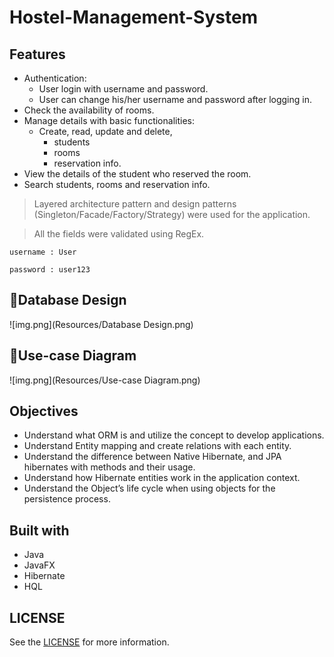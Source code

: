 # Hostel-Management-System

## Features

- Authentication:
  - User login with username and password.
  - User can change his/her username and password after logging in.
- Check the availability of rooms.
- Manage details with basic functionalities:
  - Create, read, update and delete,
      - students
      - rooms
      - reservation info.
- View the details of the student who reserved the room.
- Search students, rooms and reservation info.

> Layered architecture pattern and design patterns (Singleton/Facade/Factory/Strategy) were used for the application.

> All the fields were validated using RegEx.

```
username : User

password : user123   
```

## 📌Database Design

![img.png](Resources/Database Design.png)

## 📌Use-case Diagram

![img.png](Resources/Use-case Diagram.png)

## Objectives

- Understand what ORM is and utilize the concept to develop applications.
- Understand Entity mapping and create relations with each entity.
- Understand the difference between Native Hibernate, and JPA hibernates with
  methods and their usage.
- Understand how Hibernate entities work in the application context.
- Understand the Object’s life cycle when using objects for the persistence process.

## Built with

- Java
- JavaFX
- Hibernate
- HQL

## LICENSE

See the [LICENSE](LICENSE) for more information.



